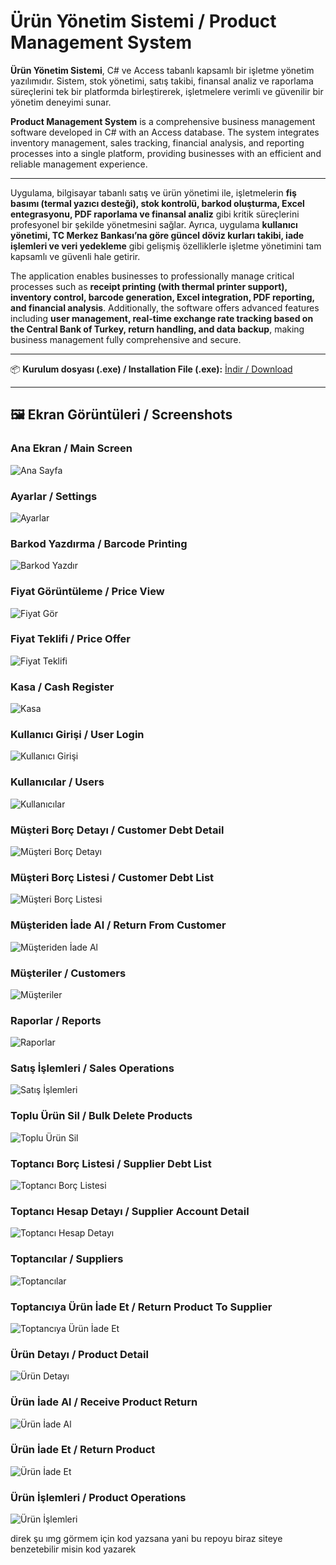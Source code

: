 # Ürün Yönetim Sistemi / Product Management System

**Ürün Yönetim Sistemi**, C# ve Access tabanlı kapsamlı bir işletme yönetim yazılımıdır. Sistem, stok yönetimi, satış takibi, finansal analiz ve raporlama süreçlerini tek bir platformda birleştirerek, işletmelere verimli ve güvenilir bir yönetim deneyimi sunar.  

**Product Management System** is a comprehensive business management software developed in C# with an Access database. The system integrates inventory management, sales tracking, financial analysis, and reporting processes into a single platform, providing businesses with an efficient and reliable management experience.

---

Uygulama, bilgisayar tabanlı satış ve ürün yönetimi ile, işletmelerin **fiş basımı (termal yazıcı desteği), stok kontrolü, barkod oluşturma, Excel entegrasyonu, PDF raporlama ve finansal analiz** gibi kritik süreçlerini profesyonel bir şekilde yönetmesini sağlar. Ayrıca, uygulama **kullanıcı yönetimi, TC Merkez Bankası’na göre güncel döviz kurları takibi, iade işlemleri ve veri yedekleme** gibi gelişmiş özelliklerle işletme yönetimini tam kapsamlı ve güvenli hale getirir.  

The application enables businesses to professionally manage critical processes such as **receipt printing (with thermal printer support), inventory control, barcode generation, Excel integration, PDF reporting, and financial analysis**. Additionally, the software offers advanced features including **user management, real-time exchange rate tracking based on the Central Bank of Turkey, return handling, and data backup**, making business management fully comprehensive and secure.

---

📦 **Kurulum dosyası (.exe) / Installation File (.exe):** [İndir / Download](https://drive.google.com/file/d/1cAoHV6GR8eTbx1QWRXVKFuZVp0RTCMYH/view?usp=drive_link)

---

## 🖼️ Ekran Görüntüleri / Screenshots

### Ana Ekran / Main Screen
![Ana Sayfa](Ürün_Yönetim_Sistemi_IMG/Ana_Sayfa.png)

### Ayarlar / Settings
![Ayarlar](Ürün_Yönetim_Sistemi_IMG/Ayarlar.png)

### Barkod Yazdırma / Barcode Printing
![Barkod Yazdır](Ürün_Yönetim_Sistemi_IMG/Barkod_Yazdır.png)

### Fiyat Görüntüleme / Price View
![Fiyat Gör](Ürün_Yönetim_Sistemi_IMG/Fiyat_Gör.png)

### Fiyat Teklifi / Price Offer
![Fiyat Teklifi](Ürün_Yönetim_Sistemi_IMG/Fiyat_Teklifi.png)

### Kasa / Cash Register
![Kasa](Ürün_Yönetim_Sistemi_IMG/Kasa.png)

### Kullanıcı Girişi / User Login
![Kullanıcı Girişi](Ürün_Yönetim_Sistemi_IMG/Kullanıcı_Girişi.png)

### Kullanıcılar / Users
![Kullanıcılar](Ürün_Yönetim_Sistemi_IMG/Kullanıcılar.png)

### Müşteri Borç Detayı / Customer Debt Detail
![Müşteri Borç Detayı](Ürün_Yönetim_Sistemi_IMG/Müşteri_Borç_Detayı.png)

### Müşteri Borç Listesi / Customer Debt List
![Müşteri Borç Listesi](Ürün_Yönetim_Sistemi_IMG/Müşteri_Borç_Listesi.png)

### Müşteriden İade Al / Return From Customer
![Müşteriden İade Al](Ürün_Yönetim_Sistemi_IMG/Müşteriden_İade_al.png)

### Müşteriler / Customers
![Müşteriler](Ürün_Yönetim_Sistemi_IMG/Müşteriler.png)

### Raporlar / Reports
![Raporlar](Ürün_Yönetim_Sistemi_IMG/Raporlar.png)

### Satış İşlemleri / Sales Operations
![Satış İşlemleri](Ürün_Yönetim_Sistemi_IMG/Satış_İşlemleri.png)

### Toplu Ürün Sil / Bulk Delete Products
![Toplu Ürün Sil](Ürün_Yönetim_Sistemi_IMG/Toplu_Ürün_Sil.png)

### Toptancı Borç Listesi / Supplier Debt List
![Toptancı Borç Listesi](Ürün_Yönetim_Sistemi_IMG/Toptancı_Borç_Listesi.png)

### Toptancı Hesap Detayı / Supplier Account Detail
![Toptancı Hesap Detayı](Ürün_Yönetim_Sistemi_IMG/Toptancı_Hesap_Detayı.png)

### Toptancılar / Suppliers
![Toptancılar](Ürün_Yönetim_Sistemi_IMG/Toptancılar.png)

### Toptancıya Ürün İade Et / Return Product To Supplier
![Toptancıya Ürün İade Et](Ürün_Yönetim_Sistemi_IMG/Toptancıya_Ürün_İade_Et.png)

### Ürün Detayı / Product Detail
![Ürün Detayı](Ürün_Yönetim_Sistemi_IMG/Ürün_Detayı.png)

### Ürün İade Al / Receive Product Return
![Ürün İade Al](Ürün_Yönetim_Sistemi_IMG/Ürün_İade_Al.png)

### Ürün İade Et / Return Product
![Ürün İade Et](Ürün_Yönetim_Sistemi_IMG/Ürün_İade_Et.png)

### Ürün İşlemleri / Product Operations
![Ürün İşlemleri](Ürün_Yönetim_Sistemi_IMG/Ürün_İşlemleri.png)

 direk şu ımg görmem için kod yazsana yani bu repoyu biraz siteye benzetebilir misin kod yazarek 
